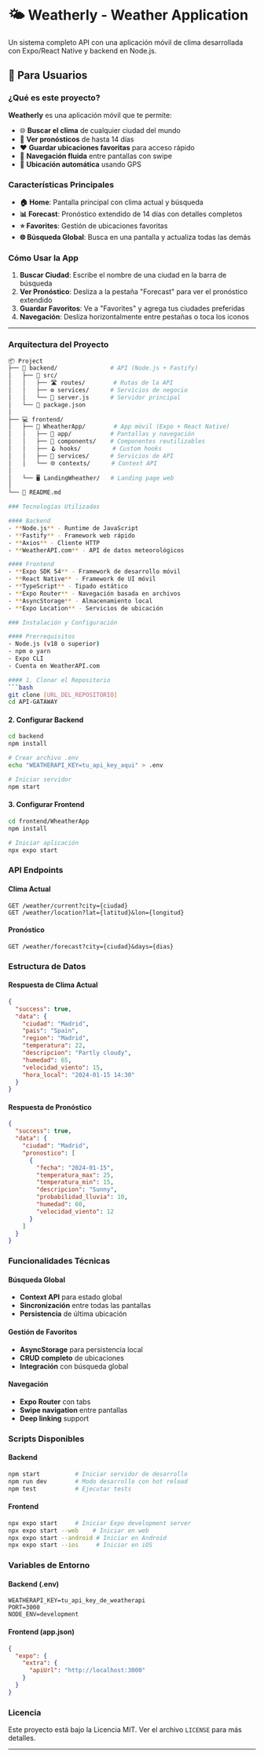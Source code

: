 # 🌤️ Weatherly - Weather Application

Un sistema completo API con una aplicación móvil de clima desarrollada con Expo/React Native y backend en Node.js.

## 📱 Para Usuarios

### ¿Qué es este proyecto?

**Weatherly** es una aplicación móvil que te permite:

- 🌐 **Buscar el clima** de cualquier ciudad del mundo
- 📅 **Ver pronósticos** de hasta 14 días
- ❤️ **Guardar ubicaciones favoritas** para acceso rápido
- 🔄 **Navegación fluida** entre pantallas con swipe
- 📍 **Ubicación automática** usando GPS

### Características Principales

- **🏠 Home**: Pantalla principal con clima actual y búsqueda
- **📊 Forecast**: Pronóstico extendido de 14 días con detalles completos
- **⭐ Favorites**: Gestión de ubicaciones favoritas
- **🌐 Búsqueda Global**: Busca en una pantalla y actualiza todas las demás

### Cómo Usar la App

1. **Buscar Ciudad**: Escribe el nombre de una ciudad en la barra de búsqueda
2. **Ver Pronóstico**: Desliza a la pestaña "Forecast" para ver el pronóstico extendido
3. **Guardar Favoritos**: Ve a "Favorites" y agrega tus ciudades preferidas
4. **Navegación**: Desliza horizontalmente entre pestañas o toca los iconos

---

### Arquitectura del Proyecto

```bash
📦 Project
├── 📡 backend/               # API (Node.js + Fastify)
│   ├── 📂 src/
│   │   ├── 🛣️ routes/        # Rutas de la API
│   │   ├── ⚙️ services/      # Servicios de negocio
│   │   └── 🚀 server.js      # Servidor principal
│   └── 📜 package.json
│
├── 💻 frontend/
│   ├── 📱 WheatherApp/        # App móvil (Expo + React Native)
│   │   ├── 📂 app/           # Pantallas y navegación
│   │   ├── 🧩 components/    # Componentes reutilizables
│   │   ├── 🪝 hooks/         # Custom hooks
│   │   ├── 🔌 services/      # Servicios de API
│   │   └── 🌐 contexts/      # Context API
│
│   └── 🖥️ LandingWheather/   # Landing page web
│
└── 📘 README.md

### Tecnologías Utilizadas

#### Backend
- **Node.js** - Runtime de JavaScript
- **Fastify** - Framework web rápido
- **Axios** - Cliente HTTP
- **WeatherAPI.com** - API de datos meteorológicos

#### Frontend
- **Expo SDK 54** - Framework de desarrollo móvil
- **React Native** - Framework de UI móvil
- **TypeScript** - Tipado estático
- **Expo Router** - Navegación basada en archivos
- **AsyncStorage** - Almacenamiento local
- **Expo Location** - Servicios de ubicación

### Instalación y Configuración

#### Prerrequisitos
- Node.js (v18 o superior)
- npm o yarn
- Expo CLI
- Cuenta en WeatherAPI.com

#### 1. Clonar el Repositorio
```bash
git clone [URL_DEL_REPOSITORIO]
cd API-GATAWAY
```

#### 2. Configurar Backend
```bash
cd backend
npm install

# Crear archivo .env
echo "WEATHERAPI_KEY=tu_api_key_aqui" > .env

# Iniciar servidor
npm start
```

#### 3. Configurar Frontend
```bash
cd frontend/WheatherApp
npm install

# Iniciar aplicación
npx expo start
```

### API Endpoints

#### Clima Actual
```http
GET /weather/current?city={ciudad}
GET /weather/location?lat={latitud}&lon={longitud}
```

#### Pronóstico
```http
GET /weather/forecast?city={ciudad}&days={dias}
```

### Estructura de Datos

#### Respuesta de Clima Actual
```json
{
  "success": true,
  "data": {
    "ciudad": "Madrid",
    "pais": "Spain",
    "region": "Madrid",
    "temperatura": 22,
    "descripcion": "Partly cloudy",
    "humedad": 65,
    "velocidad_viento": 15,
    "hora_local": "2024-01-15 14:30"
  }
}
```

#### Respuesta de Pronóstico
```json
{
  "success": true,
  "data": {
    "ciudad": "Madrid",
    "pronostico": [
      {
        "fecha": "2024-01-15",
        "temperatura_max": 25,
        "temperatura_min": 15,
        "descripcion": "Sunny",
        "probabilidad_lluvia": 10,
        "humedad": 60,
        "velocidad_viento": 12
      }
    ]
  }
}
```

### Funcionalidades Técnicas

#### Búsqueda Global
- **Context API** para estado global
- **Sincronización** entre todas las pantallas
- **Persistencia** de última ubicación

#### Gestión de Favoritos
- **AsyncStorage** para persistencia local
- **CRUD completo** de ubicaciones
- **Integración** con búsqueda global

#### Navegación
- **Expo Router** con tabs
- **Swipe navigation** entre pantallas
- **Deep linking** support

### Scripts Disponibles

#### Backend
```bash
npm start          # Iniciar servidor de desarrollo
npm run dev        # Modo desarrollo con hot reload
npm test           # Ejecutar tests
```

#### Frontend
```bash
npx expo start     # Iniciar Expo development server
npx expo start --web    # Iniciar en web
npx expo start --android # Iniciar en Android
npx expo start --ios     # Iniciar en iOS
```

### Variables de Entorno

#### Backend (.env)
```env
WEATHERAPI_KEY=tu_api_key_de_weatherapi
PORT=3000
NODE_ENV=development
```

#### Frontend (app.json)
```json
{
  "expo": {
    "extra": {
      "apiUrl": "http://localhost:3000"
    }
  }
}
```

### Licencia

Este proyecto está bajo la Licencia MIT. Ver el archivo `LICENSE` para más detalles.

---

